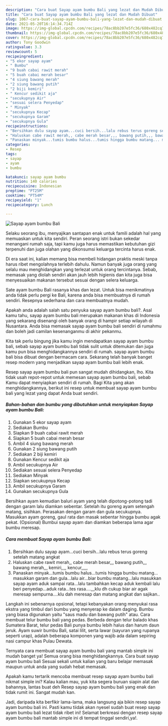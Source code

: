 ```yaml
---
description: "Cara buat Sayap ayam bumbu Bali yang lezat dan Mudah Dibuat"
title: "Cara buat Sayap ayam bumbu Bali yang lezat dan Mudah Dibuat"
slug: 1067-cara-buat-sayap-ayam-bumbu-bali-yang-lezat-dan-mudah-dibuat
date: 2021-05-20T16:14:34.714Z
image: https://img-global.cpcdn.com/recipes/78ac8bb207e5fc36/680x482cq70/sayap-ayam-bumbu-bali-foto-resep-utama.jpg
thumbnail: https://img-global.cpcdn.com/recipes/78ac8bb207e5fc36/680x482cq70/sayap-ayam-bumbu-bali-foto-resep-utama.jpg
cover: https://img-global.cpcdn.com/recipes/78ac8bb207e5fc36/680x482cq70/sayap-ayam-bumbu-bali-foto-resep-utama.jpg
author: Tony Goodwin
ratingvalue: 3.3
reviewcount: 5
recipeingredient:
- "5 ekor sayap ayam"
- " Bumbu"
- "9 buah cabai rawit merah"
- "5 buah cabai merah besar"
- "4 siung bawang merah"
- "2 siung bawang putih"
- "2 biji kemiri"
- " Kencur sedikit aja"
- "secukupnya Air"
- "sesuai selera Penyedap"
- " Minyak"
- "secukupnya Kecap"
- "secukupnya Garam"
- "secukupnya Gula"
recipeinstructions:
- "Bersihkan dulu sayap ayam...cuci bersih...lalu rebus terus goreng setelah matang angkat"
- "Haluskan cabe rawit merah,, cabe merah besar,,, bawang putih,,, bawang merah,,, kemiri,,,, kencur,,,,,"
- "Panaskan minyak...tumis bumbu halus...tumis hingga bumbu matang... masukkan garam dan gula...lalu air...biar bumbu matang...lalu masukkan sayap ayam aduk sampai rata...lalu tambahkan kecap aduk kembali lalu beri penyedap...aduk rata...tes rasa....,,,klu dh cukup biar air agak meresap sempurna....klu dah meresap dan matang angkat dan sajikan.."
categories:
- Resep
tags:
- sayap
- ayam
- bumbu

katakunci: sayap ayam bumbu 
nutrition: 140 calories
recipecuisine: Indonesian
preptime: "PT25M"
cooktime: "PT54M"
recipeyield: "1"
recipecategory: Lunch

---
```



![Sayap ayam bumbu Bali](https://img-global.cpcdn.com/recipes/78ac8bb207e5fc36/680x482cq70/sayap-ayam-bumbu-bali-foto-resep-utama.jpg)

Selaku seorang ibu, menyajikan santapan enak untuk famili adalah hal yang memuaskan untuk kita sendiri. Peran seorang istri bukan sekedar menangani rumah saja, tapi kamu juga harus memastikan kebutuhan gizi terpenuhi dan juga olahan yang dikonsumsi keluarga tercinta harus enak.

Di era  saat ini, kalian memang bisa membeli hidangan praktis meski tanpa harus ribet mengolahnya terlebih dahulu. Namun banyak juga orang yang selalu mau menghidangkan yang terlezat untuk orang tercintanya. Sebab, memasak yang diolah sendiri akan jauh lebih higienis dan kita juga bisa menyesuaikan makanan tersebut sesuai dengan selera keluarga. 

Sate ayam bumbu Bali rasanya khas dan lezat. Untuk bisa menikmatinya anda tidak perlu pergi ke Bali, karena anda bisa membuatnya di rumah sendiri. Resepnya sederhana dan cara membuatnya mudah.

Apakah anda adalah salah satu penyuka sayap ayam bumbu bali?. Asal kamu tahu, sayap ayam bumbu bali merupakan makanan khas di Indonesia yang sekarang disenangi oleh banyak orang di hampir setiap wilayah di Nusantara. Anda bisa memasak sayap ayam bumbu bali sendiri di rumahmu dan boleh jadi camilan kesenanganmu di akhir pekanmu.

Kita tak perlu bingung jika kamu ingin mendapatkan sayap ayam bumbu bali, sebab sayap ayam bumbu bali tidak sulit untuk ditemukan dan juga kamu pun bisa menghidangkannya sendiri di rumah. sayap ayam bumbu bali bisa dibuat dengan bermacam cara. Sekarang telah banyak banget resep modern yang menjadikan sayap ayam bumbu bali lebih enak.

Resep sayap ayam bumbu bali pun sangat mudah dihidangkan, lho. Kita tidak usah repot-repot untuk memesan sayap ayam bumbu bali, sebab Kamu dapat menyiapkan sendiri di rumah. Bagi Kita yang akan menghidangkannya, berikut ini resep untuk membuat sayap ayam bumbu bali yang lezat yang dapat Anda buat sendiri.

<!--inarticleads1-->

##### Bahan-bahan dan bumbu yang dibutuhkan untuk menyiapkan Sayap ayam bumbu Bali:

1. Gunakan 5 ekor sayap ayam
1. Sediakan  Bumbu
1. Siapkan 9 buah cabai rawit merah
1. Siapkan 5 buah cabai merah besar
1. Ambil 4 siung bawang merah
1. Gunakan 2 siung bawang putih
1. Sediakan 2 biji kemiri
1. Gunakan  Kencur sedikit aja
1. Ambil secukupnya Air
1. Sediakan sesuai selera Penyedap
1. Sediakan  Minyak
1. Siapkan secukupnya Kecap
1. Ambil secukupnya Garam
1. Gunakan secukupnya Gula


Bersihkan ayam kemudian baluri ayam yang telah dipotong-potong tadi dengan garam lalu diamkan sebentar. Setelah itu goreng ayam setengah matang, sisihkan. Perasakan dengan garam dan gula secukupnya. Masukkan ayam goreng, gaul rata dan masak sebentar hingga bumbu agak pekat. (Opsional) Bumbui sayap ayam dan diamkan beberapa lama agar bumbu meresap. 

<!--inarticleads2-->

##### Cara membuat Sayap ayam bumbu Bali:

1. Bersihkan dulu sayap ayam...cuci bersih...lalu rebus terus goreng setelah matang angkat
1. Haluskan cabe rawit merah,, cabe merah besar,,, bawang putih,,, bawang merah,,, kemiri,,,, kencur,,,,,
1. Panaskan minyak...tumis bumbu halus...tumis hingga bumbu matang... masukkan garam dan gula...lalu air...biar bumbu matang...lalu masukkan sayap ayam aduk sampai rata...lalu tambahkan kecap aduk kembali lalu beri penyedap...aduk rata...tes rasa....,,,klu dh cukup biar air agak meresap sempurna....klu dah meresap dan matang angkat dan sajikan..


Langkah ini sebenarnya opsional, tetapi kebanyakan orang menyukai rasa ekstra yang timbul dari bumbu yang menyerap ke dalam daging. Bumbu yang biasa digunakan yaitu &#34;saus madu dan bawang putih&#34; atau. Cara membuat telur bumbu bali yang pedas. Berbeda dengan telur balado khas Sumatera Barat, telur pedas Bali punya bumbu lebih halus dan harum daun jeruk. Ayam suwir bumbu Bali, satai lilit, serta lawar (sayuran yang rupanya seperti urap), adalah beberapa komponen yang wajib ada dalam sepiring nasi campur khas Pulau Dewata. 

Ternyata cara membuat sayap ayam bumbu bali yang mantab simple ini mudah banget ya! Semua orang bisa menghidangkannya. Cara buat sayap ayam bumbu bali Sesuai sekali untuk kalian yang baru belajar memasak maupun untuk anda yang sudah hebat memasak.

Apakah kamu tertarik mencoba membuat resep sayap ayam bumbu bali nikmat simple ini? Kalau kalian mau, yuk kita segera buruan siapin alat dan bahannya, lantas buat deh Resep sayap ayam bumbu bali yang enak dan tidak rumit ini. Sangat mudah kan. 

Jadi, daripada kita berfikir lama-lama, maka langsung aja bikin resep sayap ayam bumbu bali ini. Pasti kamu tiidak akan nyesel sudah buat resep sayap ayam bumbu bali lezat tidak ribet ini! Selamat berkreasi dengan resep sayap ayam bumbu bali mantab simple ini di tempat tinggal sendiri,ya!.

